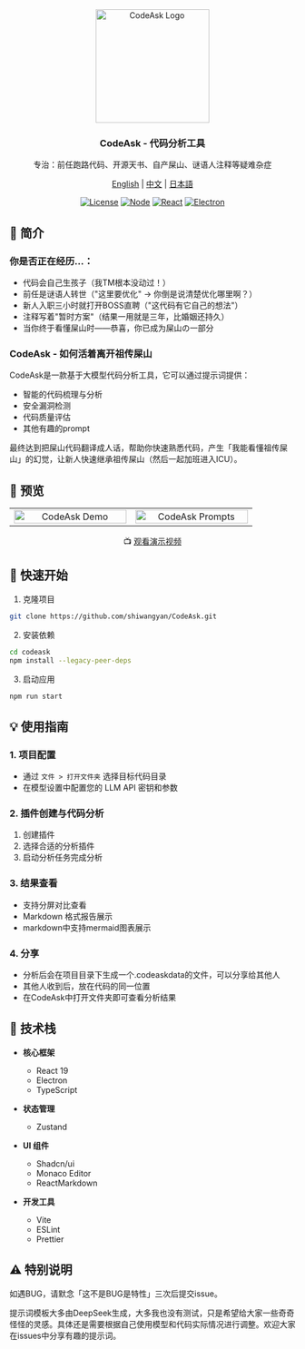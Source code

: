 <div align="center">
  <img src="images/icons/logo.png" alt="CodeAsk Logo" width="200"/>
  <h3>CodeAsk - 代码分析工具</h3>
  <p>专治：前任跑路代码、开源天书、自产屎山、谜语人注释等疑难杂症</p>
  <p>
    <a href="README-EN.md">English</a> | 
    <a href="README.md">中文</a> | 
    <a href="README-JP.md">日本語</a>
  </p>
</div>

<div align="center">

[![License](https://img.shields.io/badge/license-GNU-blue.svg)](LICENSE)
[![Node](https://img.shields.io/badge/node-%3E%3D16-brightgreen.svg)](https://nodejs.org)
[![React](https://img.shields.io/badge/react-%5E19.0.0-blue.svg)](https://reactjs.org/)
[![Electron](https://img.shields.io/badge/electron-latest-blueviolet.svg)](https://www.electronjs.org/)

</div>

## 📖 简介

### 你是否正在经历...：

- 代码会自己生孩子（我TM根本没动过！）
- 前任是谜语人转世（"这里要优化" -> 你倒是说清楚优化哪里啊？）
- 新人入职三小时就打开BOSS直聘（"这代码有它自己的想法"）
- 注释写着"暂时方案"（结果一用就是三年，比婚姻还持久）
- 当你终于看懂屎山时——恭喜，你已成为屎山の一部分

### CodeAsk - 如何活着离开祖传屎山

CodeAsk是一款基于大模型代码分析工具，它可以通过提示词提供：
- 智能的代码梳理与分析 
- 安全漏洞检测
- 代码质量评估
- 其他有趣的prompt

最终达到把屎山代码翻译成人话，帮助你快速熟悉代码，产生「我能看懂祖传屎山」的幻觉，让新人快速继承祖传屎山（然后一起加班进入ICU）。

## 🎥 预览

<div align="center">
<table>
<tr>
<td align="center" width="40%">
<img src="images/demo-zh.gif" alt="CodeAsk Demo" width="100%"/>
</td>
<td align="center" width="40%">
<img src="images/prompts-zh.png" alt="CodeAsk Prompts" width="100%"/>
</td>
</tr>
</table>

📺 [观看演示视频](https://bilibili.com/video/BV1eQNzeuEEb/)
</div>

## 🚀 快速开始

1. 克隆项目
```bash
git clone https://github.com/shiwangyan/CodeAsk.git
```

2. 安装依赖
```bash
cd codeask
npm install --legacy-peer-deps
```

3. 启动应用
```bash
npm run start
```

## 💡 使用指南

### 1. 项目配置
- 通过 `文件 > 打开文件夹` 选择目标代码目录
- 在模型设置中配置您的 LLM API 密钥和参数

### 2. 插件创建与代码分析
1. 创建插件
2. 选择合适的分析插件
3. 启动分析任务完成分析

### 3. 结果查看
- 支持分屏对比查看
- Markdown 格式报告展示
- markdown中支持mermaid图表展示

### 4. 分享
- 分析后会在项目目录下生成一个.codeaskdata的文件，可以分享给其他人
- 其他人收到后，放在代码的同一位置
- 在CodeAsk中打开文件夹即可查看分析结果

## 🔧 技术栈

- **核心框架**

  - React 19
  - Electron
  - TypeScript

- **状态管理**
  - Zustand

- **UI 组件**
  - Shadcn/ui
  - Monaco Editor
  - ReactMarkdown

- **开发工具**
  - Vite
  - ESLint
  - Prettier

## ⚠️ 特别说明
如遇BUG，请默念「这不是BUG是特性」三次后提交issue。

提示词模板大多由DeepSeek生成，大多我也没有测试，只是希望给大家一些奇奇怪怪的灵感。具体还是需要根据自己使用模型和代码实际情况进行调整。欢迎大家在issues中分享有趣的提示词。
